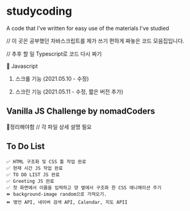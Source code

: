 # studycoding
A code that I've written for easy use of the materials I've studied

// 이 곳은 공부했던 자바스크립트를 제가 쓰기 편하게 짜놓은 코드 모음집입니다.

// 추후 할 일 Typescript로 코드 다시 짜기

💛 Javascript

1. 스크롤 기능 (2021.05.10 - 수정)

2. 스크린 기능 (2021.05.11 - 수정, 짧은 버전 추가) 


## Vanilla JS Challenge by nomadCoders

  🧡정리해야함 // 각 파일 상세 설명 필요

## To Do List


    ✅ HTML 구조화 및 CSS 틀 작업 완료
    ✅ 현재 시간 JS 작업 완료
    ✅ TO DO LIST JS 완료
    ✅ Greeting JS 완료
    ✅ 첫 화면에서 이름을 입력하고 양 옆에서 구조화 한 CSS 애니메이션 주기
    ⏩ background-image random으로 가져오기.
    ⏩ 명언 API, 네이버 검색 API, Calendar, 지도 APII
    
    
